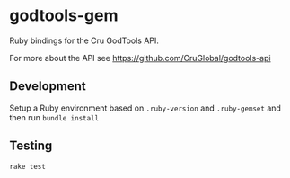 # godtools-gem

Ruby bindings for the Cru GodTools API.

For more about the API see https://github.com/CruGlobal/godtools-api


## Development

Setup a Ruby environment based on `.ruby-version` and `.ruby-gemset` and then run `bundle install`

## Testing

`rake test`
